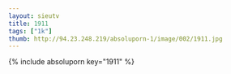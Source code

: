 ```yaml
--- 
layout: sieutv
title: 1911
tags: ["1k"]
thumb: http://94.23.248.219/absoluporn-1/image/002/1911.jpg
---
```

{% include absoluporn key="1911" %} 
